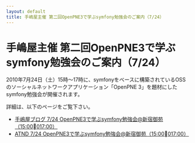 ```yaml
---
layout: default
title: 手嶋屋主催 第二回OpenPNE3で学ぶsymfony勉強会のご案内（7/24）
---
```


手嶋屋主催 第二回OpenPNE3で学ぶsymfony勉強会のご案内（7/24）
============================================================

2010年7月24日（土）15時～17時に、symfonyをベースに構築されているOSSのソーシャルネットワークアプリケーション「OpenPNE 3」を題材にしたsymfony勉強会が開催されます。

詳細は、以下のページをご覧下さい。

- [手嶋屋ブログ 7/24 OpenPNE3で学ぶsymfony勉強会@新宿御苑（15:00017:00）](http://www.tejimaya.com/archives/5960)
- [ATND 7/24 OpenPNE3で学ぶsymfony勉強会@新宿御苑（15:00017:00）](http://atnd.org/events/6255)
